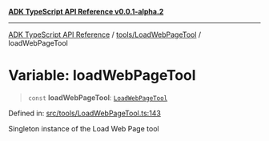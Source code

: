 [**ADK TypeScript API Reference v0.0.1-alpha.2**](../../../README.md)

***

[ADK TypeScript API Reference](../../../modules.md) / [tools/LoadWebPageTool](../README.md) / loadWebPageTool

# Variable: loadWebPageTool

> `const` **loadWebPageTool**: [`LoadWebPageTool`](../classes/LoadWebPageTool.md)

Defined in: [src/tools/LoadWebPageTool.ts:143](https://github.com/njraladdin/adk-typescript/blob/main/src/tools/LoadWebPageTool.ts#L143)

Singleton instance of the Load Web Page tool
